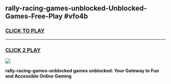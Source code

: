 
## rally-racing-games-unblocked-Unblocked-Games-Free-Play #vfo4b
<h3>
<a href="https://us.freeplayer.one?title=rally-racing-games-unblocked&ref=9M">CLICK TO PLAY</a></h3>
<hr>

<h3>
<a href="https://us.freeplayer.one?title=rally-racing-games-unblocked&ref=9M">CLICK 2 PLAY</a>
  
</h3>

<a href="https://us.freeplayer.one?title=rally-racing-games-unblocked&ref=9M"><img src="https://clearcache.store/games.png"></a>


**rally-racing-games-unblocked games unblocked: Your Gateway to Fun and Accessible Online Gaming**
